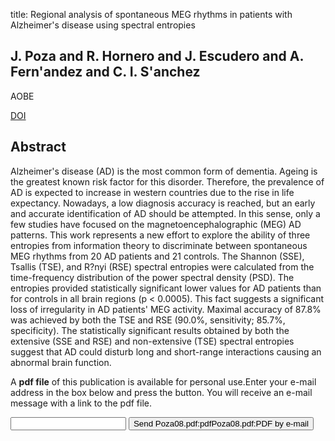 title: Regional analysis of spontaneous MEG rhythms in patients with Alzheimer's disease using spectral entropies

## J. Poza and R. Hornero and J. Escudero and A. Fern'andez and C. I. S'anchez
AOBE

<a href="https://doi.org/10.1007/s10439-007-9402-y">DOI</a>

## Abstract
Alzheimer's disease (AD) is the most common form of dementia. Ageing is the greatest known risk factor for this disorder. Therefore, the prevalence of AD is expected to increase in western countries due to the rise in life expectancy. Nowadays, a low diagnosis accuracy is reached, but an early and accurate identification of AD should be attempted. In this sense, only a few studies have focused on the magnetoencephalographic (MEG) AD patterns. This work represents a new effort to explore the ability of three entropies from information theory to discriminate between spontaneous MEG rhythms from 20 AD patients and 21 controls. The Shannon (SSE), Tsallis (TSE), and R?nyi (RSE) spectral entropies were calculated from the time-frequency distribution of the power spectral density (PSD). The entropies provided statistically significant lower values for AD patients than for controls in all brain regions (p < 0.0005). This fact suggests a significant loss of irregularity in AD patients' MEG activity. Maximal accuracy of 87.8% was achieved by both the TSE and RSE (90.0%, sensitivity; 85.7%, specificity). The statistically significant results obtained by both the extensive (SSE and RSE) and non-extensive (TSE) spectral entropies suggest that AD could disturb long and short-range interactions causing an abnormal brain function.

A <b>pdf file</b> of this publication is available for personal use.Enter your e-mail address in the box below and press the button. You will receive an e-mail message with a link to the pdf file.
<form action="sender.php">  <input type="text" name="email">  <input type="submit" value="Send Poza08.pdf:pdfPoza08.pdf:PDF by e-mail"></form>